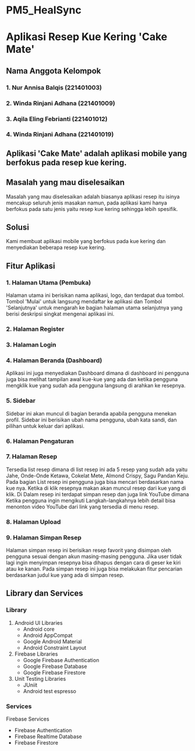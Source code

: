 # PM5_HealSync
# Aplikasi Resep Kue Kering 'Cake Mate'
## Nama Anggota Kelompok
### 1. Nur Annisa Balqis (221401003)
### 2. Winda Rinjani Adhana (221401009) 
### 3. Aqila Eling Febrianti (221401012)
### 4. Winda Rinjani Adhana (221401019)
## Aplikasi 'Cake Mate' adalah aplikasi mobile yang berfokus pada resep kue kering.
## Masalah yang mau diselesaikan
Masalah yang mau diselesaikan adalah biasanya aplikasi resep itu isinya mencakup seluruh jenis masakan namun, pada aplikasi kami hanya berfokus pada satu jenis yaitu resep kue kering sehingga lebih spesifik.
## Solusi 
Kami membuat aplikasi mobile yang berfokus pada kue kering dan menyediakan beberapa resep kue kering.
## Fitur Aplikasi
### 1. Halaman Utama (Pembuka)
Halaman utama ini berisikan nama aplikasi, logo, dan terdapat dua tombol. Tombol 'Mulai' untuk langsung mendaftar ke aplikasi dan Tombol 'Selanjutnya' untuk mengarah ke bagian halaman utama selanjutnya yang berisi deskripsi singkat mengenai aplikasi ini.
### 2. Halaman Register
### 3. Halaman Login
### 4. Halaman Beranda (Dashboard)
Aplikasi ini juga menyediakan Dashboard dimana di dashboard ini pengguna juga bisa melihat tampilan awal kue-kue yang ada dan ketika pengguna mengklik kue yang sudah ada pengguna langsung di arahkan ke resepnya.
### 5. Sidebar
Sidebar ini akan muncul di bagian beranda apabila pengguna menekan profil. Sidebar ini berisikan ubah nama pengguna, ubah kata sandi, dan pilihan untuk keluar dari aplikasi.
### 6. Halaman Pengaturan 
### 7. Halaman Resep
Tersedia list resep dimana di list resep ini ada 5 resep yang sudah ada yaitu Jahe, Onde-Onde Ketawa, Cokelat Mete, Almond Crispy, Sagu Pandan Keju. Pada bagian List resep ini pengguna juga bisa mencari berdasarkan nama kue nya. Ketika di klik resepnya makan akan muncul resep dari kue yang di klik. Di Dalam resep ini terdapat simpan resep dan juga link YouTube dimana Ketika pengguna ingin mengikuti Langkah-langkahnya lebih detail bisa menonton video YouTube dari link yang tersedia di menu resep.
### 8. Halaman Upload 
### 9. Halaman Simpan Resep
Halaman simpan resep ini berisikan resep favorit yang disimpan oleh pengguna sesuai dengan akun masing-masing pengguna. Jika user tidak lagi ingin menyimpan resepnya bisa dihapus dengan cara di geser ke kiri atau ke kanan. Pada simpan resep ini juga bisa melakukan fitur pencarian berdasarkan judul kue yang ada di simpan resep.
## Library dan Services 
### Library
1. Android UI Libraries
   - Android core
   - Android AppCompat
   - Google Android Material
   - Android Constraint Layout
2. Firebase Libraries
   - Google Firebase Authentication
   - Google Firebase Database
   - Google Firebase Firestore
3. Unit Testing Libraries
   - JUniit
   - Android test espresso
### Services
Firebase Services
   - Firebase Authentication
   - Firebase Realtime Database
   - Firebase Firestore
   
